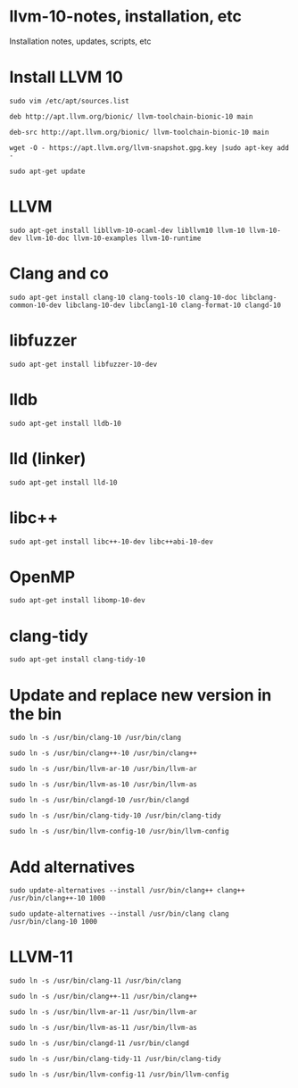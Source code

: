 # llvm-10-notes, installation, etc
Installation notes, updates, scripts, etc

# Install LLVM 10

`sudo vim /etc/apt/sources.list`

`deb http://apt.llvm.org/bionic/ llvm-toolchain-bionic-10 main`

`deb-src http://apt.llvm.org/bionic/ llvm-toolchain-bionic-10 main`

`wget -O - https://apt.llvm.org/llvm-snapshot.gpg.key |sudo apt-key add - `


`sudo apt-get update `


# LLVM
` sudo apt-get install libllvm-10-ocaml-dev libllvm10 llvm-10 llvm-10-dev llvm-10-doc llvm-10-examples llvm-10-runtime `

# Clang and co
` sudo apt-get install clang-10 clang-tools-10 clang-10-doc libclang-common-10-dev libclang-10-dev libclang1-10 clang-format-10 clangd-10 `

# libfuzzer
` sudo apt-get install libfuzzer-10-dev `

# lldb
` sudo apt-get install lldb-10 `

# lld (linker)
` sudo apt-get install lld-10 `

# libc++
` sudo apt-get install libc++-10-dev libc++abi-10-dev `

# OpenMP
` sudo apt-get install libomp-10-dev `

# clang-tidy
` sudo apt-get install clang-tidy-10 `


# Update and replace new version in the bin

`sudo ln -s /usr/bin/clang-10 /usr/bin/clang `

`sudo ln -s /usr/bin/clang++-10 /usr/bin/clang++ `

`sudo ln -s /usr/bin/llvm-ar-10 /usr/bin/llvm-ar `

`sudo ln -s /usr/bin/llvm-as-10 /usr/bin/llvm-as `

`sudo ln -s /usr/bin/clangd-10 /usr/bin/clangd `

`sudo ln -s /usr/bin/clang-tidy-10 /usr/bin/clang-tidy `

`sudo ln -s /usr/bin/llvm-config-10 /usr/bin/llvm-config `

# Add alternatives

` sudo update-alternatives --install /usr/bin/clang++ clang++ /usr/bin/clang++-10 1000 `

` sudo update-alternatives --install /usr/bin/clang clang /usr/bin/clang-10 1000 `


# LLVM-11

`sudo ln -s /usr/bin/clang-11 /usr/bin/clang`

`sudo ln -s /usr/bin/clang++-11 /usr/bin/clang++`

`sudo ln -s /usr/bin/llvm-ar-11 /usr/bin/llvm-ar`

`sudo ln -s /usr/bin/llvm-as-11 /usr/bin/llvm-as`

`sudo ln -s /usr/bin/clangd-11 /usr/bin/clangd`

`sudo ln -s /usr/bin/clang-tidy-11 /usr/bin/clang-tidy`

`sudo ln -s /usr/bin/llvm-config-11 /usr/bin/llvm-config`
